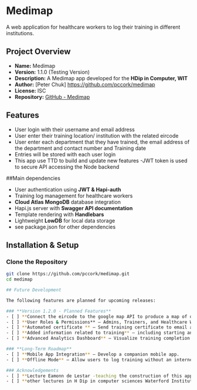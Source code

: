 # Medimap

A web application for healthcare workers to log their training in different institutions.

## Project Overview
- **Name:** Medimap  
- **Version:** 1.1.0 (Testing Version)  
- **Description:** A Medimap app developed for the **HDip in Computer, WIT**  
- **Author:** [Peter Chuk] https://github.com/pccork/medimap  
- **License:** ISC  
- **Repository:** [GitHub - Medimap](https://github.com/pccork/medimap)  

## Features
- User login with their username and email address 
- User enter their training location/ institution with the related eircode
- User enter each department that they have trained, the email address of the department and contact number and Training date
- Entries will  be stored with each user login
- This app use TTD to build and update new features
-JWT token is used to secure API accessing the Node backend


##Main dependencies
- User authentication using **JWT & Hapi-auth**
- Training log management for healthcare workers
- **Cloud Atlas MongoDB** database integration
- Hapi.js server with **Swagger API documentation**
- Template rendering with **Handlebars**
- Lightweight **LowDB** for local data storage 
- see package.json for other dependencies

## Installation & Setup
### **Clone the Repository**
```sh
git clone https://github.com/pccork/medimap.git
cd medimap

## Future Development

The following features are planned for upcoming releases:

### **Version 1.2.0 - Planned Features**
- [ ] **Connect the eircode to the google map API to produce a map of direction for trainee
- [ ] **User Roles & Permissions** – Admins, Trainers, and Healthcare Workers will have different access levels.
- [ ] **Automated certificate ** – Send training certificate to email account.
- [ ] **Added information related to training** – including starting and finished date and content summary of training 
- [ ] **Advanced Analytics Dashboard** – Visualize training completion statistics.

### **Long-Term Roadmap**
- [ ] **Mobile App Integration** – Develop a companion mobile app.
- [ ] **Offline Mode** – Allow users to log training without an internet connection.

### Acknowledgements
- [ ] **Lecture Eamonn de Lestar -teaching the construction of this app and providing the template for this application 
- [ ] **other lectures in H Dip in computer sciences Waterford Institute of Technology (WIT)